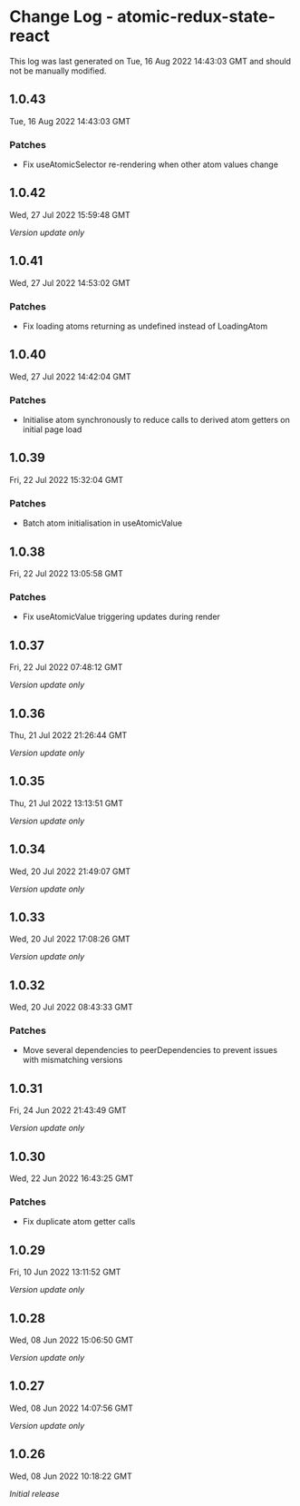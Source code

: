 # Change Log - atomic-redux-state-react

This log was last generated on Tue, 16 Aug 2022 14:43:03 GMT and should not be manually modified.

## 1.0.43
Tue, 16 Aug 2022 14:43:03 GMT

### Patches

- Fix useAtomicSelector re-rendering when other atom values change

## 1.0.42
Wed, 27 Jul 2022 15:59:48 GMT

_Version update only_

## 1.0.41
Wed, 27 Jul 2022 14:53:02 GMT

### Patches

- Fix loading atoms returning as undefined instead of LoadingAtom

## 1.0.40
Wed, 27 Jul 2022 14:42:04 GMT

### Patches

- Initialise atom synchronously to reduce calls to derived atom getters on initial page load

## 1.0.39
Fri, 22 Jul 2022 15:32:04 GMT

### Patches

- Batch atom initialisation in useAtomicValue

## 1.0.38
Fri, 22 Jul 2022 13:05:58 GMT

### Patches

- Fix useAtomicValue triggering updates during render

## 1.0.37
Fri, 22 Jul 2022 07:48:12 GMT

_Version update only_

## 1.0.36
Thu, 21 Jul 2022 21:26:44 GMT

_Version update only_

## 1.0.35
Thu, 21 Jul 2022 13:13:51 GMT

_Version update only_

## 1.0.34
Wed, 20 Jul 2022 21:49:07 GMT

_Version update only_

## 1.0.33
Wed, 20 Jul 2022 17:08:26 GMT

_Version update only_

## 1.0.32
Wed, 20 Jul 2022 08:43:33 GMT

### Patches

- Move several dependencies to peerDependencies to prevent issues with mismatching versions

## 1.0.31
Fri, 24 Jun 2022 21:43:49 GMT

_Version update only_

## 1.0.30
Wed, 22 Jun 2022 16:43:25 GMT

### Patches

- Fix duplicate atom getter calls

## 1.0.29
Fri, 10 Jun 2022 13:11:52 GMT

_Version update only_

## 1.0.28
Wed, 08 Jun 2022 15:06:50 GMT

_Version update only_

## 1.0.27
Wed, 08 Jun 2022 14:07:56 GMT

_Version update only_

## 1.0.26
Wed, 08 Jun 2022 10:18:22 GMT

_Initial release_

